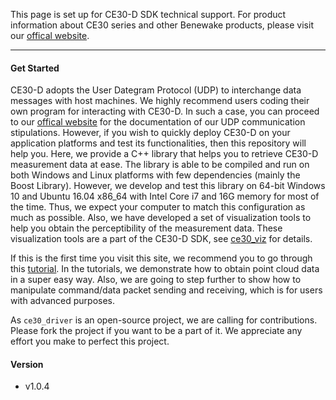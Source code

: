This page is set up for CE30-D SDK technical support. For product information about CE30 series and other Benewake products, please visit our [offical website](http://www.benewake.com/en/index.html).

---

#### Get Started

CE30-D adopts the User Dategram Protocol (UDP) to interchange data messages with host machines. We highly recommend users coding their own program for interacting with CE30-D. In such a case, you can proceed to our [offical website](http://www.benewake.com/en/index.html) for the documentation of our UDP communication stipulations. However, if you wish to quickly deploy CE30-D on your application platforms and test its functionalities, then this repository will help you. Here, we provide a C++ library that helps you to retrieve CE30-D measurement data at ease. The library is able to be compiled and run on both Windows and Linux platforms with few dependencies (mainly the Boost Library). However, we develop and test this library on 64-bit Windows 10 and Ubuntu 16.04 x86_64 with Intel Core i7 and 16G memory for most of the time. Thus, we expect your computer to match this configuration as much as possible. Also, we have developed a set of visualization tools to help you obtain the perceptibility of the measurement data. These visualization tools are a part of the CE30-D SDK, see [ce30_viz](https://github.com/codincodee/ce30_viz) for details. 



If this is the first time you visit this site, we recommend you to go through this [tutorial](doc/tutorial_page). In the tutorials, we demonstrate how to obtain point cloud data in a super easy way. Also, we are going to step further to show how to manipulate command/data packet sending and receiving, which is for users with advanced purposes.



As `ce30_driver` is an open-source project, we are calling for contributions. Please fork the project if you want to be a part of it. We appreciate any effort you make to perfect this project.

#### Version

- v1.0.4
